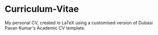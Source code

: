 # Curriculum-Vitae
My personal CV, created in LaTeX using a customised version of Dubasi Pavan Kumar's Academic CV template.
